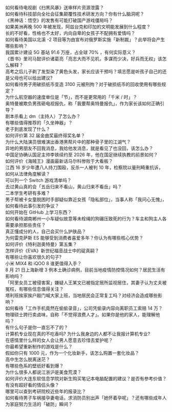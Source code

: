 如何看待电视剧《扫黑风暴》送审样片资源泄露？  
如何看待科技部向全社会征集颠覆性技术研发方向？你有什么脑洞呢？  
《黑神话：悟空》的发售有可能打破国产游戏僵局吗？  
如果美洲再晚 500 年被发现，阿兹台克和印加的文明能发展到什么程度？  
长的不好看，性格也不太好，内向自卑的女孩子不配拥有爱情吗？  
如何看待美国以北溪 -2 项目等为由宣布对俄罗斯实施「新制裁」？此举将会产生哪些影响？  
我国累计建设 5G 基站 91.6 万座，占全球 70% ，有何实际意义？  
《晋书》里司马懿评价诸葛亮「亮志大而不见机，多谋而少决，好兵而无权」该怎么解释？  
高考之后儿子剃了发型染了黄色头发，家长应该干预吗？填志愿是听孩子自己的还是父母也可以给出建议?  
如何看待男子用破损纸币变造 3100 元被刑拘？对于破损纸币的回收使用有哪些规定？  
为什么航空器的速度单位是「节」，而不是更常用的「千米 / 时」？  
奥特曼被欺负男孩砸电视报仇，称「我要帮奥特曼报仇」，作为家长该如何正确引导？  
剧本杀看上 dm（主持人）了怎么办？  
有哪些值得推荐的「久坐神器」？  
老子到底发现了什么？  
如何评价第 32 届金曲奖最终得奖名单？  
为什么大陆演员很难演出香港黑帮片中的那种骨子里的江湖气？  
异地的男朋友不回我消息，我给他发消息，就是看见了也没回，该怎么办？  
中国足协确认国足主帅李铁续约至 2026 年，他在国足继续执教的前景如何？  
如何评价《海贼王》漫画最新话马尔科惨败于大看板？  
江西 16 岁少年遭八人持刀围殴，反杀一人被判 10 年，检察院以量刑畸重抗诉，如何从法律角度解读？  
可以列一个 Switch 游戏清单吗？  
去过黄山真的会「五岳归来不看山，黄山归来不看岳」吗？  
二本学生考研有多难？  
男子帮被卡女童脱困时手部疑似靠近女孩「隐私部位」，当事人称「我问心无愧」，如何看待此事引发的争议？  
如何开始在 GitHub 上学习东西？  
如何看待湖南郴州一小车疑似故意等未栓绳的狗碾压致死的行为？车主和狗主人各需要承担那些责任？  
真正懂成分的人，自己会买什么护肤品？  
为何雷克萨斯 ES 能够受到消费者喜爱多年？你认为有哪些核心优势？  
如何评价《特利迦奥特曼》第五集？  
怎样评价《EVA》新世纪福音战士中的碇真嗣？  
有哪些让你喜欢很久的句子?  
小米 MIX4 和 iQOO 8 谁更值得入手？  
8 月 21 日上海新增 3 例本土确诊病例，目前当地疫情防控情况如何？居民生活有影响吗？  
「阿里女员工被侵害案」嫌疑人王某文已被指定居所监视居住，其妻子认为丈夫被冤枉，有哪些信息值得关注？  
塔利班挨家挨户敲门喊大家上班，当地居民会正常复工吗？对经济会造成哪些影响？  
如何看待「工作手机竟然在偷偷录音」，公司凭偷录内容向离职员工索赔 14 万？  
物理硕士跨行卖卤味，自称「不觉得浪费人才」。如果你是他的家人，能理解他吗？  
有什么句子是你一直忘不了的？  
计算机专业现在真的不吃香吗? 为什么我身边的人都不让我报计算机专业?  
在感情里什么样的女人会让男人愿意去珍惜去爱护呢？  
你最希望重新制作的游戏是什么？  
假如你只有 1000 元，作为一个化妆新手，该怎么购置一套化妆品？  
高中生怎么脱离迷茫？  
有哪些色系的壁纸好看到爆？  
为什么很多人都说江浙沪是美食荒漠？  
如何评价大连东软信息学院对新生购买笔记本电脑配置的建议？是否有参考价值？  
有没有超好看的情侣头像？  
哪里可以查到考研院校近些年的报录比？  
如何看待男子车祸接孕妻电话，求消防员别出声「她怀着孕呢」？还有哪些成年人为家庭努力生活的「破防」瞬间？  
